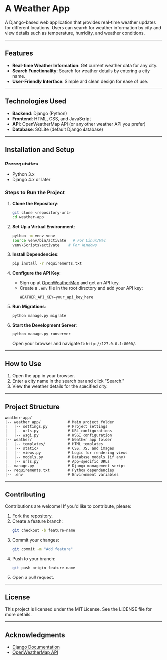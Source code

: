 
# A Weather App

A Django-based web application that provides real-time weather updates for different locations. Users can search for weather information by city and view details such as temperature, humidity, and weather conditions.

---

## Features

- **Real-time Weather Information**: Get current weather data for any city.
- **Search Functionality**: Search for weather details by entering a city name.
- **User-Friendly Interface**: Simple and clean design for ease of use.

---

## Technologies Used

- **Backend**: Django (Python)
- **Frontend**: HTML, CSS, and JavaScript
- **API**: OpenWeatherMap API (or any other weather API you prefer)
- **Database**: SQLite (default Django database)

---

## Installation and Setup

### Prerequisites

- Python 3.x
- Django 4.x or later

### Steps to Run the Project

1. **Clone the Repository**:
   ```bash
   git clone <repository-url>
   cd weather-app
   ```

2. **Set Up a Virtual Environment**:
   ```bash
   python -m venv venv
   source venv/bin/activate   # For Linux/Mac
   venv\Scripts\activate    # For Windows
   ```

3. **Install Dependencies**:
   ```bash
   pip install -r requirements.txt
   ```

4. **Configure the API Key**:
   - Sign up at [OpenWeatherMap](https://openweathermap.org/) and get an API key.
   - Create a `.env` file in the root directory and add your API key:
     ```
     WEATHER_API_KEY=your_api_key_here
     ```

5. **Run Migrations**:
   ```bash
   python manage.py migrate
   ```

6. **Start the Development Server**:
   ```bash
   python manage.py runserver
   ```
   Open your browser and navigate to `http://127.0.0.1:8000/`.

---

## How to Use

1. Open the app in your browser.
2. Enter a city name in the search bar and click "Search."
3. View the weather details for the specified city.

---

## Project Structure

```
weather-app/
|-- weather_app/            # Main project folder
|   |-- settings.py         # Project settings
|   |-- urls.py             # URL configurations
|   |-- wsgi.py             # WSGI configuration
|-- weather/                # Weather app folder
|   |-- templates/          # HTML templates
|   |-- static/             # CSS, JS, and images
|   |-- views.py            # Logic for rendering views
|   |-- models.py           # Database models (if any)
|   |-- urls.py             # App-specific URLs
|-- manage.py               # Django management script
|-- requirements.txt        # Python dependencies
|-- .env                    # Environment variables
```

---

## Contributing

Contributions are welcome! If you'd like to contribute, please:

1. Fork the repository.
2. Create a feature branch:
   ```bash
   git checkout -b feature-name
   ```
3. Commit your changes:
   ```bash
   git commit -m "Add feature"
   ```
4. Push to your branch:
   ```bash
   git push origin feature-name
   ```
5. Open a pull request.

---

## License

This project is licensed under the MIT License. See the LICENSE file for more details.

---

## Acknowledgments

- [Django Documentation](https://docs.djangoproject.com/)
- [OpenWeatherMap API](https://openweathermap.org/)

